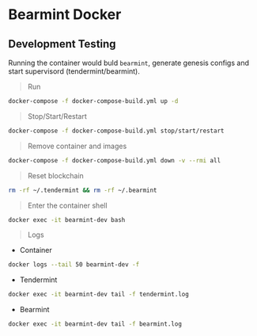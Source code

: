 # Bearmint Docker

## Development Testing

Running the container would buld `bearmint`, generate genesis configs and start supervisord (tendermint/bearmint).

> Run

```bash
docker-compose -f docker-compose-build.yml up -d
```

> Stop/Start/Restart

```bash
docker-compose -f docker-compose-build.yml stop/start/restart
```

> Remove container and images

```bash
docker-compose -f docker-compose-build.yml down -v --rmi all
```

> Reset blockchain

```bash
rm -rf ~/.tendermint && rm -rf ~/.bearmint
```

> Enter the container shell

```bash
docker exec -it bearmint-dev bash
```

> Logs

- Container

```bash
docker logs --tail 50 bearmint-dev -f
```

- Tendermint

```bash
docker exec -it bearmint-dev tail -f tendermint.log
```

- Bearmint

```bash
docker exec -it bearmint-dev tail -f bearmint.log
```
